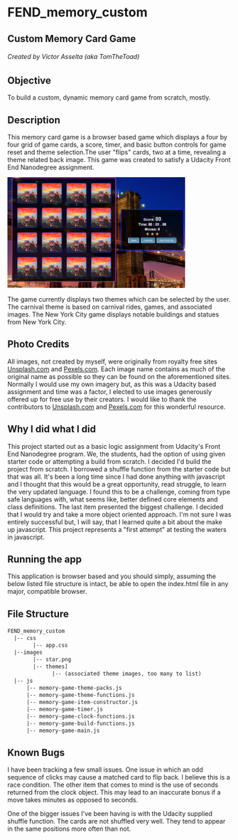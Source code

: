 # FEND_memory_custom

## Custom Memory Card Game ##
###### Created by Victor Asselta (aka TomTheToad) ######

## Objective ##
To build a custom, dynamic memory card game from scratch, mostly.

## Description ##
This memory card game is a browser based game which displays a four by four grid of game cards, a score, timer, and basic button controls for game reset and theme selection.The user "flips" cards, two at a time, revealing a theme related back image. This game was created to satisfy a Udacity Front End Nanodegree assignment.

![screen shot](images/memory-game-screen-shot.jpg "Memory Game New York Theme")

The game currently displays two themes which can be selected by the user. The carnival theme is based on carnival rides, games, and associated images. The New York City game displays notable buildings and statues from New York City.

## Photo Credits ##
All images, not created by myself, were originally from royalty free sites [Unsplash.com](https://unsplash.com) and [Pexels.com](https://www.pexels.com). Each image name contains as much of the original name as possible so they can be found on the aforementioned sites. Normally I would use my own imagery but, as this was a Udacity based assignment and time was a factor, I elected to use images generously offered up for free use by their creators. I would like to thank the contributors to [Unsplash.com](https://unsplash.com) and [Pexels.com](https://www.pexels.com) for this wonderful resource.

## Why I did what I did ##
This project started out as a basic logic assignment from Udacity's Front End Nanodegree program. We, the students, had the option of using given starter code or attempting a build from scratch. I decided I'd build the project from scratch. I borrowed a shuffle function from the starter code but that was all. It's been a long time since I had done anything with javascript and I thought that this would be a great opportunity, read struggle, to learn the very updated language. I found this to be a challenge, coming from type safe languages with, what seems like, better defined core elements and class definitions. The last item presented the biggest challenge. I decided that I would try and take a more object oriented approach. I'm not sure I was entirely successful but, I will say, that I learned quite a bit about the make up javascript. This project represents a "first attempt" at testing the waters in javascript.

## Running the app ##
This application is browser based and you should simply, assuming the below listed file structure is intact, be able to open the index.html file in any major, compatible browser.

## File Structure ##

```
FEND_memory_custom
  |-- css
        |-- app.css
  |--images
        |-- star.png
        |-- themes]
              |-- (associated theme images, too many to list)
  |-- js
      |-- memory-game-theme-packs.js
      |-- memory-game-theme-functions.js
      |-- memory-game-item-constructor.js
      |-- memory-game-timer.js
      |-- memory-game-clock-functions.js
      |-- memory-game-build-functions.js
      |-- memory-game-main.js
```
 
## Known Bugs ##
I have been tracking a few small issues. One issue in which an odd sequence of clicks may cause a matched card to flip back. I believe this is a race condition. The other item that comes to mind is the use of seconds returned from the clock object. This may lead to an inaccurate bonus if a move takes minutes as opposed to seconds.
  
One of the bigger issues I've been having is with the Udacity supplied shuffle function. The cards are not shuffled very well. They tend to appear in the same positions more often than not.
